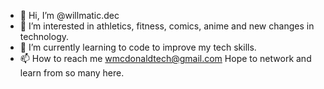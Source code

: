 - 👋 Hi, I’m @willmatic.dec
- 👀 I’m interested in athletics, fitness, comics, anime and new changes in technology.
- 🌱 I’m currently learning to code to improve my tech skills.
- 📫 How to reach me wmcdonaldtech@gmail.com
Hope to network and learn from so many here.

<!---
willmatic404/willmatic.dev is a ✨ special ✨ repository because its `README.md` (this file) appears on your GitHub profile.
You can click the Preview link to take a look at your changes.
--->
